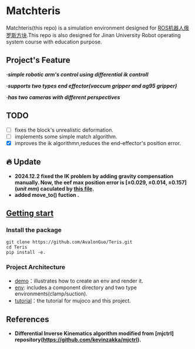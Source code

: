 # Matchteris
Matchteris(this repo) is a simulation environment designed for [ROS机器人俄罗斯方块](https://www.annisen.com/newsinfo/6991379.html).This repo is also designed for Jinan University Robot operating system course with education purpose.
## Project's Feature
***·simple robotic arm's control using differential ik controll***

***·supports two types end effector(vaccum gripper and ag95 gripper)***

***·has two cameras with different perspectives***

## TODO
- [ ] fixes the block's unrealistic deformation.
- [ ] implements some simple match algorithm.
- [x] improves the ik algorithmn,reduces the end-effector's position error.

## :fire: Update
* __2024.12.2 fixed the IK problem by adding gravity compensation manually. Now, the eef max position error is $[\pm 0.029,\pm 0.014,\pm 0.157](unit \ mm)$ caculated by [this file](/matchteris/demo/caculate_xyzerror.py).__
* __added move_to() fuction .__ 

## [Getting start](matchteris/tutorial/getting_start.md)
### Install the package
```
git clone https://github.com/AvalonGuo/Teris.git
cd Teris
pip install -e.
```
### Project Architecture
- [demo](matchteris/demo)：illustrates how to create an env and render it.
- [env](matchteris/env): includes a component directory and two type environments(clamp/suction).
- [tutorial](matchteris/tutorial/getting_start.md)：the tutorial for mujoco and this project.

## References
*  __Differential Inverse Kinematics algorithm modified from [mjctrl] repository(https://github.com/kevinzakka/mjctrl).__
